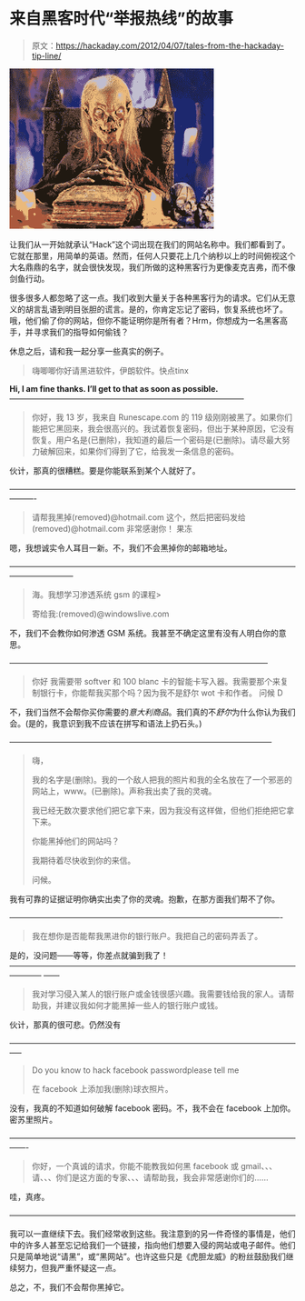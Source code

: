 # 来自黑客时代“举报热线”的故事

> 原文：<https://hackaday.com/2012/04/07/tales-from-the-hackaday-tip-line/>

![surprisingly accurate portrayal of Caleb](img/000a4192d252ff81c38fd7c74448c1db.png "surprisingly accurate portrayal of Caleb")

让我们从一开始就承认“Hack”这个词出现在我们的网站名称中。我们都看到了。它就在那里，用简单的英语。然而，任何人只要花上几个纳秒以上的时间俯视这个大名鼎鼎的名字，就会很快发现，我们所做的这种黑客行为更像麦克吉弗，而不像剑鱼行动。

很多很多人都忽略了这一点。我们收到大量关于各种黑客行为的请求。它们从无意义的胡言乱语到明目张胆的谎言。是的，你肯定忘记了密码，恢复系统也坏了。哦，他们偷了你的网站，但你不能证明你是所有者？Hrm，你想成为一名黑客高手，并寻求我们的指导如何偷钱？

休息之后，请和我一起分享一些真实的例子。

> 嗨唧唧你好请黑进软件，伊朗软件。快点tinx

**Hi, I am fine thanks. I’ll get to that as soon as possible.**—————————————————————————————–

> 你好，我 13 岁，我来自 Runescape.com 的 119 级刚刚被黑了。如果你们能把它黑回来，我会很高兴的。我试着恢复密码，但出于某种原因，它没有恢复。用户名是(已删除)，我知道的最后一个密码是(已删除)。请尽最大努力破解回来，如果你们得到了它，给我发一条信息的密码。

伙计，那真的很糟糕。要是你能联系到某个人就好了。

———————————————————————————————————————-

> 请帮我黑掉(removed)@hotmail.com 这个，然后把密码发给(removed)@hotmail.com
> 非常感谢你！
> 果冻

嗯，我想诚实令人耳目一新。不，我们不会黑掉你的邮箱地址。

————————————————————————————————————————————

> 海。我想学习渗透系统 gsm 的课程>
> 
> 寄给我:(removed)@windowslive.com

不，我们不会教你如何渗透 GSM 系统。我甚至不确定这里有没有人明白你的意思。

————————————————————————————————–

> 你好
> 我需要带 softver 和 100 blanc 卡的智能卡写入器。我需要那个来复制银行卡，你能帮我买那个吗？因为我不是舒尔 wot 卡和作者。
> 问候
> D

不，我们当然不会帮你买你需要的*意大利商品*。我们真的不*舒尔*为什么你认为我们会。(是的，我意识到我不应该在拼写和语法上扔石头。)

—————————————————————————————————

> 嗨，
> 
> 我的名字是(删除)。我的一个敌人把我的照片和我的全名放在了一个邪恶的网站上，www。(已删除)。声称我出卖了我的灵魂。
> 
> 我已经无数次要求他们把它拿下来，因为我没有这样做，但他们拒绝把它拿下来。
> 
> 你能黑掉他们的网站吗？
> 
> 我期待着尽快收到你的来信。
> 
> 问候。

我有可靠的证据证明你确实出卖了你的灵魂。抱歉，在那方面我们帮不了你。

——————————————————————————————————-

> 我在想你是否能帮我黑进你的银行账户。我把自己的密码弄丢了。

是的，没问题——等等，你差点就骗到我了！
————————————————————————————————————————
——

> 我对学习侵入某人的银行账户或金钱很感兴趣。我需要钱给我的家人。请帮助我，并建议我如何才能黑掉一些人的银行账户或钱。

伙计，那真的很可悲。仍然没有

—————————————————————————————————————–

> Do you know to hack facebook passwordplease tell me
> 
> 在 facebook 上添加我(删除)球衣照片。

没有，我真的不知道如何破解 facebook 密码。不，我不会在 facebook 上加你。密苏里照片。

——————————————————————————————————————-

> 你好，一个真诚的请求，你能不能教我如何黑 facebook 或 gmail、、、请、、、你们是这方面的专家、、、请帮助我，我会非常感谢你们的……

哇，真疼。

————————————————————————————————————

我可以一直继续下去。我们经常收到这些。我注意到的另一件奇怪的事情是，他们中的许多人甚至忘记给我们一个链接，指向他们想要入侵的网站或电子邮件。他们只是简单地说“请黑”，或“黑网站”。也许这些只是《虎胆龙威》的粉丝鼓励我们继续努力，但我严重怀疑这一点。

总之，不，我们不会帮你黑掉它。